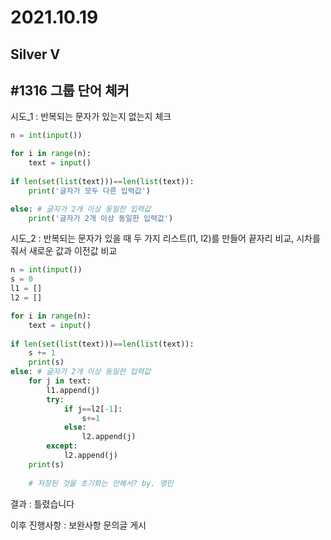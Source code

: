 # 2021.10.19

## Silver V

## #1316 그룹 단어 체커



시도_1 : 반복되는 문자가 있는지 없는지 체크

```python
n = int(input())

for i in range(n):
    text = input()
    
if len(set(list(text)))==len(list(text)):
    print('글자가 모두 다른 입력값')

else: # 글자가 2개 이상 동일한 입력값
    print('글자가 2개 이상 동일한 입력값')
```



시도_2 : 반복되는 문자가 있을 때 두 가지 리스트(l1, l2)를 만들어 끝자리 비교, 시차를 줘서 새로운 값과 이전값 비교

```python
n = int(input())
s = 0
l1 = []
l2 = []

for i in range(n):
    text = input()
    
if len(set(list(text)))==len(list(text)):
    s += 1
    print(s)
else: # 글자가 2개 이상 동일한 입력값
    for j in text:
        l1.append(j)
        try:
            if j==l2[-1]:
                s+=1
            else:
                l2.append(j)
        except:
            l2.append(j)
    print(s)
    
    # 저장된 것을 초기화는 안해서? by. 영민
```



결과 : 틀렸습니다

이후 진행사항 : 보완사항 문의글 게시